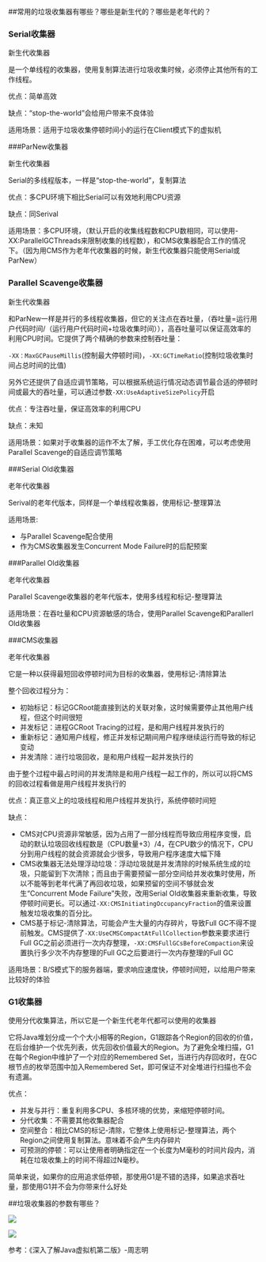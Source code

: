 ##常用的垃圾收集器有哪些？哪些是新生代的？哪些是老年代的？

### Serial收集器

新生代收集器

是一个单线程的收集器，使用复制算法进行垃圾收集时候，必须停止其他所有的工作线程。

优点：简单高效

缺点：“stop-the-world”会给用户带来不良体验

适用场景：适用于垃圾收集停顿时间小的运行在Client模式下的虚拟机



###ParNew收集器

新生代收集器

Serial的多线程版本，一样是“stop-the-world”，复制算法

优点：多CPU环境下相比Serial可以有效地利用CPU资源

缺点：同Serival

适用场景：多CPU环境，（默认开启的收集线程数和CPU数相同，可以使用-XX:ParallelGCThreads来限制收集的线程数），和CMS收集器配合工作的情况下。（因为用CMS作为老年代收集器的时候，新生代收集器只能使用Serial或ParNew）



### Parallel Scavenge收集器

新生代收集器

和ParNew一样是并行的多线程收集器，但它的关注点在吞吐量，（吞吐量=运行用户代码时间/（运行用户代码时间+垃圾收集时间）），高吞吐量可以保证高效率的利用CPU时间。它提供了两个精确的参数来控制吞吐量：

`-XX：MaxGCPauseMillis`(控制最大停顿时间)，`-XX:GCTimeRatio`(控制垃圾收集时间占总时间的比值)

另外它还提供了自适应调节策略，可以根据系统运行情况动态调节最合适的停顿时间或最大的吞吐量，可以通过参数`-XX:UseAdaptiveSizePolicy`开启

优点：专注吞吐量，保证高效率的利用CPU

缺点：未知

适用场景：如果对于收集器的运作不太了解，手工优化存在困难，可以考虑使用Parallel Scavenge的自适应调节策略



###Serial Old收集器

老年代收集器

Serival的老年代版本，同样是一个单线程收集器，使用标记-整理算法

适用场景: 

- 与Parallel Scavenge配合使用
- 作为CMS收集器发生Concurrent Mode Failure时的后配预案



###Parallel Old收集器

老年代收集器

Parallel Scavenge收集器的老年代版本，使用多线程和标记-整理算法

适用场景：在吞吐量和CPU资源敏感的场合，使用Parallel Scavenge和Parallerl Old收集器



###CMS收集器

老年代收集器

它是一种以获得最短回收停顿时间为目标的收集器，使用标记-清除算法

整个回收过程分为：

- 初始标记：标记GCRoot能直接到达的关联对象，这时候需要停止其他用户线程，但这个时间很短
- 并发标记：进程GCRoot Tracing的过程，是和用户线程并发执行的
- 重新标记：通知用户线程，修正并发标记期间用户程序继续运行而导致的标记变动
- 并发清除：进行垃圾回收，是和用户线程一起并发执行的

由于整个过程中最占时间的并发清除是和用户线程一起工作的，所以可以将CMS的回收过程看做是用户线程并发执行的



优点：真正意义上的垃圾线程和用户线程并发执行，系统停顿时间短

缺点：

- CMS对CPU资源非常敏感，因为占用了一部分线程而导致应用程序变慢，启动的默认垃圾回收线程数是（CPU数量+3）/4，在CPU数少的情况下，CPU分到用户线程的就会资源就会少很多，导致用户程序速度大幅下降
- CMS收集器无法处理浮动垃圾：浮动垃圾就是并发清除的时候系统生成的垃圾，只能留到下次清除；而且由于需要预留一部分空间给并发收集时使用，所以不能等到老年代满了再回收垃圾，如果预留的空间不够就会发生“Concurrent Mode Failure”失败，改用Serial Old收集器来重新收集，导致停顿时间更长。可以通过`-XX:CMSInitiatingOccupancyFraction`的值来设置触发垃圾收集的百分比。
- CMS基于标记-清除算法，可能会产生大量的内存碎片，导致Full GC不得不提前触发。CMS提供了`-XX:UseCMSCompactAtFullCollection`参数来要求进行Full GC之前必须进行一次内存整理，`-XX:CMSFullGCsBeforeCompaction`来设置执行多少次不内存整理的Full GC之后要进行一次内存整理的Full GC	

适用场景：B/S模式下的服务器端，要求响应速度快，停顿时间短，以给用户带来比较好的体验



### G1收集器

使用分代收集算法，所以它是一个新生代老年代都可以使用的收集器

它将Java堆划分成一个个大小相等的Region，G1跟踪各个Region的回收的价值，在后台维护一个优先列表，优先回收价值最大的Region。为了避免全堆扫描，G1在每个Region中维护了一个对应的Remembered Set，当进行内存回收时，在GC根节点的枚举范围中加入Remembered Set，即可保证不对全堆进行扫描也不会有遗漏。

优点：

- 并发与并行：重复利用多CPU、多核环境的优势，来缩短停顿时间。
- 分代收集：不需要其他收集器配合
- 空间整合：相比CMS的标记-清除，它整体上使用标记-整理算法，两个Region之间使用复制算法。意味着不会产生内存碎片
- 可预测的停顿：可以让使用者明确指定在一个长度为M毫秒的时间片段内，消耗在垃圾收集上的时间不得超过N毫秒。

简单来说，如果你的应用追求低停顿，那使用G1是不错的选择，如果追求吞吐量，那使用G1并不会为你带来什么好处



##垃圾收集器的参数有哪些？

![](https://3116004636-1256103796.cos.ap-guangzhou.myqcloud.com/jvm/%E5%9E%83%E5%9C%BE%E6%94%B6%E9%9B%86%E5%99%A8%E5%8F%82%E6%95%B0.jpg)

![](https://3116004636-1256103796.cos.ap-guangzhou.myqcloud.com/jvm/%E5%9E%83%E5%9C%BE%E6%94%B6%E9%9B%86%E5%99%A8%E5%8F%82%E6%95%B02.jpg)



参考：《深入了解Java虚拟机第二版》-周志明